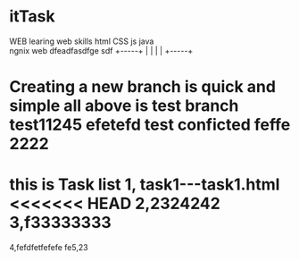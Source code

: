 # itTask
WEB
learing web skills
html CSS  js  java  
ngnix web
dfeadfasdfge sdf
+-----+
|     |
|     |
+-----+


Creating a new branch is quick and simple
all above is test
branch test11245
efetefd
test conficted feffe 2222
==================================================

this is Task list
1, task1---task1.html
<<<<<<< HEAD
2,2324242
3,f33333333
=======


4,fefdfetfefefe
fe5,23
